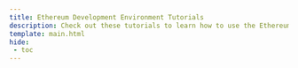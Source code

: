 ```yaml
---
title: Ethereum Development Environment Tutorials
description: Check out these tutorials to learn how to use the Ethereum API and Ethereum development tools, like Hardhat and Foundry, to develop smart contracts on Moonbeam.
template: main.html
hide: 
 - toc
---
```


<h1 class='subsection-title'></h1>
<div class='subsection-wrapper'></div>